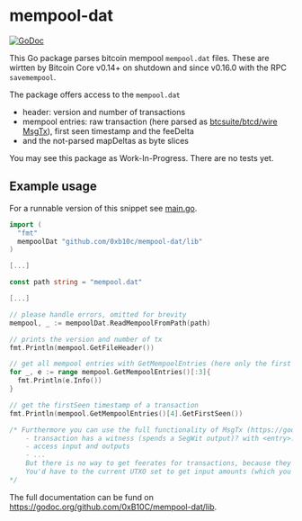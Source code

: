 # mempool-dat

[![GoDoc](https://godoc.org/github.com/0xB10C/mempool-dat/lib?status.svg)](https://godoc.org/github.com/0xB10C/mempool-dat/lib)

This Go package parses bitcoin mempool `mempool.dat` files.
These are wirtten by Bitcoin Core v0.14+ on shutdown and since v0.16.0 with the RPC `savemempool`.

The package offers access to the `mempool.dat`
- header: version and number of transactions
- mempool entries: raw transaction (here parsed as [btcsuite/btcd/wire MsgTx](https://godoc.org/github.com/btcsuite/btcd/wire#MsgTx)), first seen timestamp and the feeDelta  
- and the not-parsed mapDeltas as byte slices 

You may see this package as Work-In-Progress. There are no tests yet. 

## Example usage

For a runnable version of this snippet see [main.go](./main.go).


```go
import (
  "fmt"
  mempoolDat "github.com/0xb10c/mempool-dat/lib"
)

[...]

const path string = "mempool.dat"

[...]

// please handle errors, omitted for brevity 
mempool, _ := mempoolDat.ReadMempoolFromPath(path)

// prints the version and number of tx
fmt.Println(mempool.GetFileHeader())

// get all mempool entries with GetMempoolEntries (here only the first three are used)
for _, e := range mempool.GetMempoolEntries()[:3]{
  fmt.Println(e.Info())
}

// get the firstSeen timestamp of a transaction
fmt.Println(mempool.GetMempoolEntries()[4].GetFirstSeen())

/* Furthermore you can use the full functionality of MsgTx (https://godoc.org/github.com/btcsuite/btcd/wire#MsgTx):
    - transaction has a witness (spends a SegWit output)? with <entry>.transaction.HasWitness() 
    - access input and outputs
    - ...
    But there is no way to get feerates for transactions, because they are (rightfully) not stored in the `mempool.dat`.
    You'd have to the current UTXO set to get input amounts (which you need to calculate the fees)
*/

```

The full documentation can be fund on https://godoc.org/github.com/0xB10C/mempool-dat/lib.
